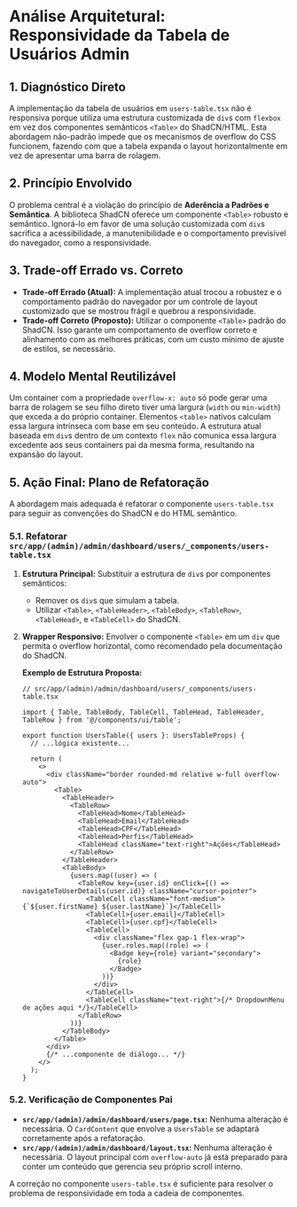 # Análise Arquitetural: Responsividade da Tabela de Usuários Admin

## 1. Diagnóstico Direto

A implementação da tabela de usuários em `users-table.tsx` não é responsiva porque utiliza uma estrutura customizada de `div`s com `flexbox` em vez dos componentes semânticos `<Table>` do ShadCN/HTML. Esta abordagem não-padrão impede que os mecanismos de overflow do CSS funcionem, fazendo com que a tabela expanda o layout horizontalmente em vez de apresentar uma barra de rolagem.

## 2. Princípio Envolvido

O problema central é a violação do princípio de **Aderência a Padrões e Semântica**. A biblioteca ShadCN oferece um componente `<Table>` robusto e semântico. Ignorá-lo em favor de uma solução customizada com `div`s sacrifica a acessibilidade, a manutenibilidade e o comportamento previsível do navegador, como a responsividade.

## 3. Trade-off Errado vs. Correto

- **Trade-off Errado (Atual):** A implementação atual trocou a robustez e o comportamento padrão do navegador por um controle de layout customizado que se mostrou frágil e quebrou a responsividade.
- **Trade-off Correto (Proposto):** Utilizar o componente `<Table>` padrão do ShadCN. Isso garante um comportamento de overflow correto e alinhamento com as melhores práticas, com um custo mínimo de ajuste de estilos, se necessário.

## 4. Modelo Mental Reutilizável

Um container com a propriedade `overflow-x: auto` só pode gerar uma barra de rolagem se seu filho direto tiver uma largura (`width` ou `min-width`) que exceda a do próprio container. Elementos `<table>` nativos calculam essa largura intrínseca com base em seu conteúdo. A estrutura atual baseada em `div`s dentro de um contexto `flex` não comunica essa largura excedente aos seus containers pai da mesma forma, resultando na expansão do layout.

## 5. Ação Final: Plano de Refatoração

A abordagem mais adequada é refatorar o componente `users-table.tsx` para seguir as convenções do ShadCN e do HTML semântico.

### 5.1. Refatorar `src/app/(admin)/admin/dashboard/users/_components/users-table.tsx`

1.  **Estrutura Principal:** Substituir a estrutura de `div`s por componentes semânticos:
    - Remover os `div`s que simulam a tabela.
    - Utilizar `<Table>`, `<TableHeader>`, `<TableBody>`, `<TableRow>`, `<TableHead>`, e `<TableCell>` do ShadCN.

2.  **Wrapper Responsivo:** Envolver o componente `<Table>` em um `div` que permita o overflow horizontal, como recomendado pela documentação do ShadCN.

    **Exemplo de Estrutura Proposta:**

    ```tsx
    // src/app/(admin)/admin/dashboard/users/_components/users-table.tsx

    import { Table, TableBody, TableCell, TableHead, TableHeader, TableRow } from '@/components/ui/table';

    export function UsersTable({ users }: UsersTableProps) {
      // ...lógica existente...

      return (
        <>
          <div className="border rounded-md relative w-full overflow-auto">
            <Table>
              <TableHeader>
                <TableRow>
                  <TableHead>Nome</TableHead>
                  <TableHead>Email</TableHead>
                  <TableHead>CPF</TableHead>
                  <TableHead>Perfis</TableHead>
                  <TableHead className="text-right">Ações</TableHead>
                </TableRow>
              </TableHeader>
              <TableBody>
                {users.map((user) => (
                  <TableRow key={user.id} onClick={() => navigateToUserDetails(user.id)} className="cursor-pointer">
                    <TableCell className="font-medium">{`${user.firstName} ${user.lastName}`}</TableCell>
                    <TableCell>{user.email}</TableCell>
                    <TableCell>{user.cpf}</TableCell>
                    <TableCell>
                      <div className="flex gap-1 flex-wrap">
                        {user.roles.map((role) => (
                          <Badge key={role} variant="secondary">
                            {role}
                          </Badge>
                        ))}
                      </div>
                    </TableCell>
                    <TableCell className="text-right">{/* DropdownMenu de ações aqui */}</TableCell>
                  </TableRow>
                ))}
              </TableBody>
            </Table>
          </div>
          {/* ...componente de diálogo... */}
        </>
      );
    }
    ```

### 5.2. Verificação de Componentes Pai

- **`src/app/(admin)/admin/dashboard/users/page.tsx`:** Nenhuma alteração é necessária. O `CardContent` que envolve a `UsersTable` se adaptará corretamente após a refatoração.
- **`src/app/(admin)/admin/dashboard/layout.tsx`:** Nenhuma alteração é necessária. O layout principal com `overflow-auto` já está preparado para conter um conteúdo que gerencia seu próprio scroll interno.

A correção no componente `users-table.tsx` é suficiente para resolver o problema de responsividade em toda a cadeia de componentes.
